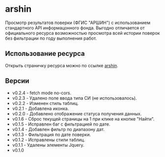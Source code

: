 # arshin
Просмотр результатов поверки (ФГИС "АРШИН") с использованием стандартного
API информацонного фонда. Выгодно отличается от официального ресурса
возможностью просмотра всей истории поверок без фильтрации по году выполнения
работ.

## Использование ресурса
Открыть страничку ресурса можно по ссылке [arshin](https://ave6990.ru/arshin/arshin.html).

## Версии
* v0.2.4 - fetch mode no-cors.
* v0.2.3 - Удалено поле ввода типа СИ (не использовалось).
* v0.2.2 - Изменен стиль таблиц.
* v0.2.1 - Добавлена иконка.
* v0.2.0 - Добавлено отображение статуса получения данных.
* v0.1.6 - Сброс текущей страницы на 1 при клике на кнопке "Найти".
* v0.1.5 - Исправлен баг с фильтрацией по дате.
* v0.1.4 - Добавлен фильтр по диапазону дат.
* v0.1.3 - Фильтрация по дате поверки.
* v0.1.2 - Исправлены стили таблиц.
* v0.1.1 - Удалены элементы Jquery.
* v0.1.0
